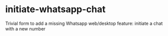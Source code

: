 # initiate-whatsapp-chat

Trivial form to add a missing Whatsapp web/desktop feature: initiate a chat with a new number
